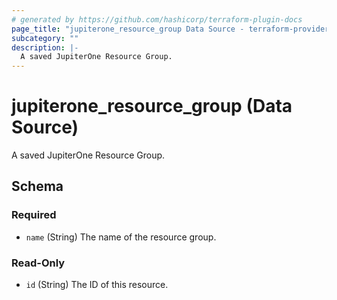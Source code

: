 ```yaml
---
# generated by https://github.com/hashicorp/terraform-plugin-docs
page_title: "jupiterone_resource_group Data Source - terraform-provider-jupiterone"
subcategory: ""
description: |-
  A saved JupiterOne Resource Group.
---
```


# jupiterone_resource_group (Data Source)

A saved JupiterOne Resource Group.



<!-- schema generated by tfplugindocs -->
## Schema

### Required

- `name` (String) The name of the resource group.

### Read-Only

- `id` (String) The ID of this resource.


